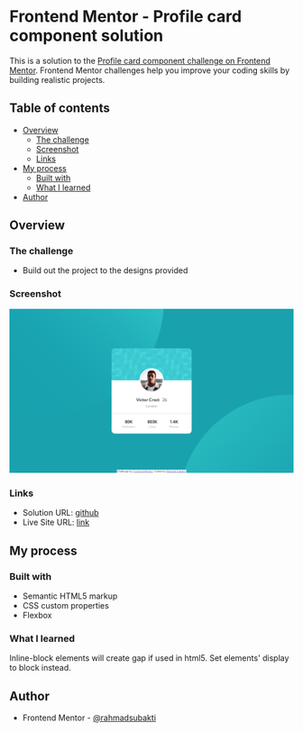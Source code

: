 # Frontend Mentor - Profile card component solution

This is a solution to the [Profile card component challenge on Frontend Mentor](https://www.frontendmentor.io/challenges/profile-card-component-cfArpWshJ). Frontend Mentor challenges help you improve your coding skills by building realistic projects. 

## Table of contents

- [Overview](#overview)
  - [The challenge](#the-challenge)
  - [Screenshot](#screenshot)
  - [Links](#links)
- [My process](#my-process)
  - [Built with](#built-with)
  - [What I learned](#what-i-learned)
- [Author](#author)

## Overview

### The challenge

- Build out the project to the designs provided

### Screenshot

![](./screenshot.png)

### Links

- Solution URL: [github](https://github.com/rahmadsubakti/Profile-Card-Component---Frontend-Mentor)
- Live Site URL: [link](https://rahmad-subaktiprofile-card-component-frontend-mentor.vercel.app/)

## My process

### Built with

- Semantic HTML5 markup
- CSS custom properties
- Flexbox

### What I learned

Inline-block elements will create gap if used in html5. Set elements' display to block instead.

## Author

- Frontend Mentor - [@rahmadsubakti](https://www.frontendmentor.io/profile/rahmadsubakti)